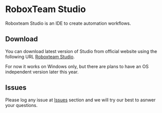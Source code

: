 # RoboxTeam Studio
Roboxteam Studio is an IDE to create automation workflows.

## Download
You can download latest version of Studio from official website using the following URL [Roboxteam Studio](https://storage.cloud.google.com/roboxteam-f648a.appspot.com/RoboxTeam%20Studio.msi).

For now it works on Windows only, but there are plans to have an OS independent version later this year.

## Issues
Please log any issue at [Issues](https://github.com/roboxteam/RoboxTeamStudio/issues) section and we will try our best to asnwer your questions.



